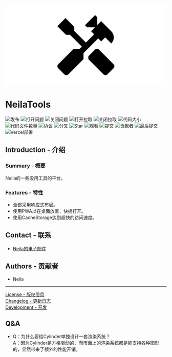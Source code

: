 <div style="text-align: center">
    <img alt="Social" src="./public/image/social.png" />
</div>

# NeilaTools

![发布](https://img.shields.io/github/v/release/neila-a/NeilaTools?include_prereleases&style=for-the-badge)
![打开问题](https://img.shields.io/github/issues-raw/neila-a/NeilaTools?style=for-the-badge)
![关闭问题](https://img.shields.io/github/issues-closed-raw/neila-a/NeilaTools?style=for-the-badge)
![打开拉取](https://img.shields.io/github/issues-pr-raw/neila-a/NeilaTools?style=for-the-badge)
![关闭拉取](https://img.shields.io/github/issues-pr-closed-raw/neila-a/NeilaTools?style=for-the-badge)
![代码大小](https://img.shields.io/github/languages/code-size/neila-a/NeilaTools?style=for-the-badge)
![代码文件数量](https://img.shields.io/github/directory-file-count/neila-a/NeilaTools?style=for-the-badge)
![协议](https://img.shields.io/github/license/neila-a/NeilaTools?style=for-the-badge)
![分叉](https://img.shields.io/github/forks/neila-a/NeilaTools?style=for-the-badge)
![Star](https://img.shields.io/github/stars/neila-a/NeilaTools?style=for-the-badge)
![观看](https://img.shields.io/github/watchers/neila-a/NeilaTools?style=for-the-badge)
![提交](https://img.shields.io/github/commit-activity/w/neila-a/NeilaTools?style=for-the-badge)
![贡献者](https://img.shields.io/github/contributors/neila-a/NeilaTools?style=for-the-badge)
![最后提交](https://img.shields.io/github/last-commit/neila-a/NeilaTools?style=for-the-badge)
![Vercel部署](https://img.shields.io/github/deployments/neila-a/NeilaTools/Production?label=VERCEL&style=for-the-badge)

## Introduction - 介绍

### Summary - 概要

Neila的一些没用工具的平台。

### Features - 特性

- 全部采用响应式布局。
- 使用PWA以在桌面放置，快捷打开。
- 使用CacheStorage达到超快的访问速度。

## Contact - 联系

- [Neila的电子邮件](mailto:neila@neila.ga)

## Authors - 贡献者

- Neila

---

[License - 版权信息](./LICENSE)  
[Changelog - 更新日志](https://github.com/neila-a/NeilaTools/releases)  
[Development - 开发](./CONTRIBUTION.md)

## Q&A

- Q：为什么要给Cylinder单独设计一套渲染系统？  
  A：因为Cylinder是方格驱动的，而市面上的渲染系统都是能支持各种图形的，显然带来了额外的性能开销。
